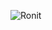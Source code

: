 ![Ronit](https://github.com/rrajofficial7/rrajofficial7/assets/157343700/e04ef613-9828-4b31-a113-50c8c6d6c750)
